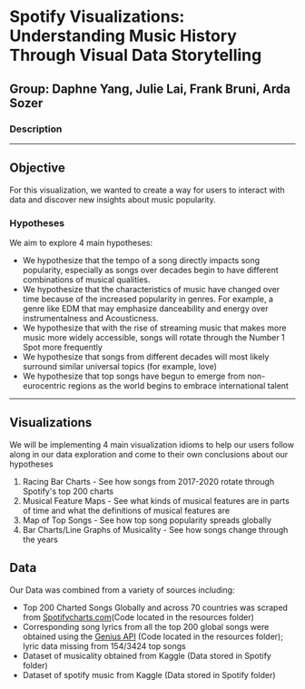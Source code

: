# Spotify Visualizations: Understanding Music History Through Visual Data Storytelling

<h2>Group: Daphne Yang, Julie Lai, Frank Bruni, Arda Sozer</h2>

### Description

<hr>

<h2> Objective </h2>
<p>For this visualization, we wanted to create a way for users to interact with data and discover new insights about music popularity. </p>
<h3> Hypotheses </h3>
<p> We aim to explore 4 main hypotheses: </p>
  <ul>
    <li> We hypothesize that the tempo of a song directly impacts song popularity, especially as songs over decades begin to have different combinations of musical qualities. </li>
    <li> We hypothesize that the characteristics of music have changed over time because of the increased popularity in genres. For example, a genre like EDM that may emphasize danceability and energy over instrumentalness and Acousticness. </li>
    <li> We hypothesize that with the rise of streaming music that makes more music more widely accessible, songs will rotate through the Number 1 Spot more frequently </li>
    <li> We hypothesize that songs from different decades will most likely surround similar universal topics (for example, love) </li>
    <li> We hypothesize that top songs have begun to emerge from non-eurocentric regions as the world begins to embrace international talent </li>
  </ul>
<hr>

<h2> Visualizations </h2>
<p> We will be implementing 4 main visualization idioms to help our users follow along in our data exploration and come to their own conclusions about our hypotheses</p>
<ol>
  <li> Racing Bar Charts - See how songs from 2017-2020 rotate through Spotify's top 200 charts </li>
  <li> Musical Feature Maps - See what kinds of musical features are in parts of time and what the definitions of musical features are </li>
  <li> Map of Top Songs - See how top song popularity spreads globally </li>
  <li> Bar Charts/Line Graphs of Musicality - See how songs change through the years </li>
</ol>

<h2> Data </h2>
<p> Our Data was combined from a variety of sources including: </p>
<ul>
  <li>Top 200 Charted Songs Globally and across 70 countries was scraped from <a href="https://spotifycharts.com/regional">Spotifycharts.com</a>(Code located in the resources folder)</li>
  <li>Corresponding song lyrics from all the top 200 global songs were obtained using the <a href ="https://docs.genius.com/">Genius API</a> (Code located in the resources folder); lyric data missing from 154/3424 top songs</li>
  <li>Dataset of musicality obtained from Kaggle (Data stored in Spotify folder)</li>
  <li>Dataset of spotify music from Kaggle (Data stored in Spotify folder)</li>
</ul>
